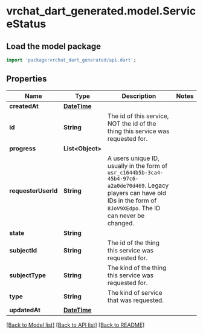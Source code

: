 # vrchat_dart_generated.model.ServiceStatus

## Load the model package
```dart
import 'package:vrchat_dart_generated/api.dart';
```

## Properties
Name | Type | Description | Notes
------------ | ------------- | ------------- | -------------
**createdAt** | [**DateTime**](DateTime.md) |  | 
**id** | **String** | The id of this service, NOT the id of the thing this service was requested for. | 
**progress** | **List&lt;Object&gt;** |  | 
**requesterUserId** | **String** | A users unique ID, usually in the form of `usr_c1644b5b-3ca4-45b4-97c6-a2a0de70d469`. Legacy players can have old IDs in the form of `8JoV9XEdpo`. The ID can never be changed. | 
**state** | **String** |  | 
**subjectId** | **String** | The id of the thing this service was requested for. | 
**subjectType** | **String** | The kind of the thing this service was requested for. | 
**type** | **String** | The kind of service that was requested. | 
**updatedAt** | [**DateTime**](DateTime.md) |  | 

[[Back to Model list]](../README.md#documentation-for-models) [[Back to API list]](../README.md#documentation-for-api-endpoints) [[Back to README]](../README.md)



